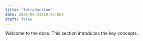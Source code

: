 ```yaml
---
title: 'Introduction'
date: 2025-08-31T10:20:00Z
draft: false
---
```


Welcome to the docs. This section introduces the key concepts.
